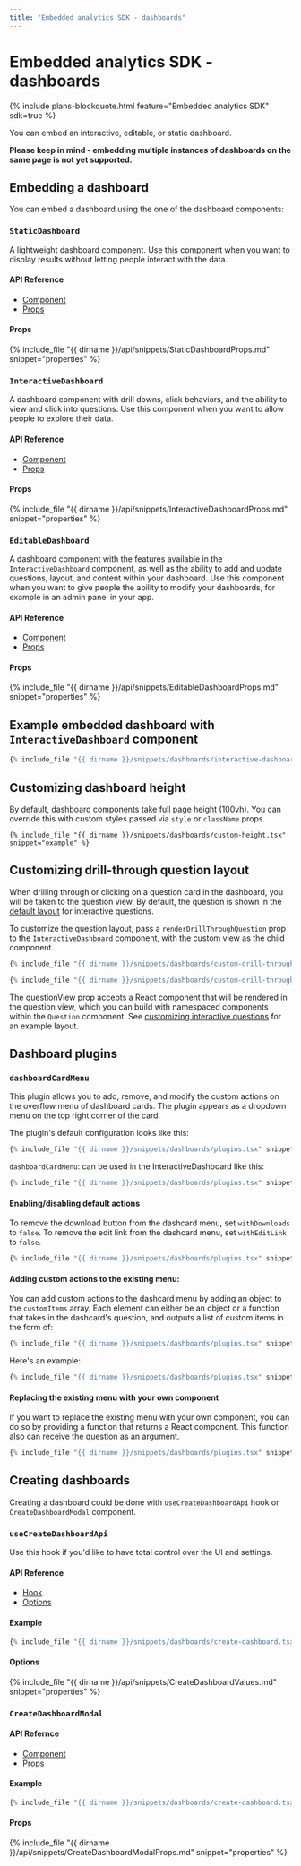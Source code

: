 ```yaml
---
title: "Embedded analytics SDK - dashboards"
---
```


# Embedded analytics SDK - dashboards

{% include plans-blockquote.html feature="Embedded analytics SDK" sdk=true %}

You can embed an interactive, editable, or static dashboard.

**Please keep in mind - embedding multiple instances of dashboards on the same page is not yet supported.**

## Embedding a dashboard

You can embed a dashboard using the one of the dashboard components:

### `StaticDashboard`

A lightweight dashboard component. Use this component when you want to display results without letting people interact with the data.

#### API Reference

- [Component](./api/StaticDashboard.html)
- [Props](./api/StaticDashboardProps.html)

#### Props

{% include_file "{{ dirname }}/api/snippets/StaticDashboardProps.md" snippet="properties" %}

### `InteractiveDashboard`

A dashboard component with drill downs, click behaviors, and the ability to view and click into questions. Use this component when you want to allow people to explore their data.

#### API Reference

- [Component](./api/InteractiveDashboard.html)
- [Props](./api/InteractiveDashboardProps.html)

#### Props

{% include_file "{{ dirname }}/api/snippets/InteractiveDashboardProps.md" snippet="properties" %}

### `EditableDashboard`

A dashboard component with the features available in the `InteractiveDashboard` component, as well as the ability to add and update questions, layout, and content within your dashboard. Use this component when you want to give people the ability to modify your dashboards, for example in an admin panel in your app.

#### API Reference

- [Component](./api/EditableDashboard.html)
- [Props](./api/EditableDashboardProps.html)

#### Props

{% include_file "{{ dirname }}/api/snippets/EditableDashboardProps.md" snippet="properties" %}

## Example embedded dashboard with `InteractiveDashboard` component

```typescript
{% include_file "{{ dirname }}/snippets/dashboards/interactive-dashboard.tsx" %}
```

## Customizing dashboard height

By default, dashboard components take full page height (100vh). You can override this with custom styles passed via `style` or `className` props.

```tsx
{% include_file "{{ dirname }}/snippets/dashboards/custom-height.tsx" snippet="example" %}
```

## Customizing drill-through question layout

When drilling through or clicking on a question card in the dashboard, you will be taken to the question view. By default, the question is shown in the [default layout](./questions.md#customizing-interactive-questions) for interactive questions.

To customize the question layout, pass a `renderDrillThroughQuestion` prop to the `InteractiveDashboard` component, with the custom view as the child component.

```typescript
{% include_file "{{ dirname }}/snippets/dashboards/custom-drill-through-question-layout.tsx" snippet="example-1" %}

{% include_file "{{ dirname }}/snippets/dashboards/custom-drill-through-question-layout.tsx" snippet="example-2" %}
```

The questionView prop accepts a React component that will be rendered in the question view, which you can build with namespaced components within the `Question` component. See [customizing interactive questions](./questions.md#customizing-interactive-questions) for an example layout.

## Dashboard plugins

### `dashboardCardMenu`

This plugin allows you to add, remove, and modify the custom actions on the overflow menu of dashboard cards. The plugin appears as a dropdown menu on the top right corner of the card.

The plugin's default configuration looks like this:

```typescript
{% include_file "{{ dirname }}/snippets/dashboards/plugins.tsx" snippet="example-base-1" %}
```

`dashboardCardMenu`: can be used in the InteractiveDashboard like this:

```typescript
{% include_file "{{ dirname }}/snippets/dashboards/plugins.tsx" snippet="example-base-2" %}
```

#### Enabling/disabling default actions

To remove the download button from the dashcard menu, set `withDownloads` to `false`. To remove the edit link from the dashcard menu, set `withEditLink` to `false`.

```typescript
{% include_file "{{ dirname }}/snippets/dashboards/plugins.tsx" snippet="example-default-actions" %}
```

#### Adding custom actions to the existing menu:

You can add custom actions to the dashcard menu by adding an object to the `customItems` array. Each element can either be an object or a function that takes in the dashcard's question, and outputs a list of custom items in the form of:

```typescript
{% include_file "{{ dirname }}/snippets/dashboards/plugins.tsx" snippet="example-custom-action-type" %}
```

Here's an example:

```typescript
{% include_file "{{ dirname }}/snippets/dashboards/plugins.tsx" snippet="example-custom-actions" %}
```

#### Replacing the existing menu with your own component

If you want to replace the existing menu with your own component, you can do so by providing a function that returns a React component. This function also can receive the question as an argument.

```typescript
{% include_file "{{ dirname }}/snippets/dashboards/plugins.tsx" snippet="example-custom-actions-menu" %}
```

## Creating dashboards

Creating a dashboard could be done with `useCreateDashboardApi` hook or `CreateDashboardModal` component.

### `useCreateDashboardApi`

Use this hook if you'd like to have total control over the UI and settings.

#### API Reference

- [Hook](./api/useCreateDashboardApi.html)
- [Options](./api/CreateDashboardValues.html)

#### Example

```typescript
{% include_file "{{ dirname }}/snippets/dashboards/create-dashboard.tsx" snippet="example-hook" %}
```

#### Options

{% include_file "{{ dirname }}/api/snippets/CreateDashboardValues.md" snippet="properties" %}

### `CreateDashboardModal`

#### API Refernce

- [Component](./api/CreateDashboardModal.html)
- [Props](./api/CreateDashboardModalProps.html)

#### Example

```typescript
{% include_file "{{ dirname }}/snippets/dashboards/create-dashboard.tsx" snippet="example-component" %}
```

#### Props

{% include_file "{{ dirname }}/api/snippets/CreateDashboardModalProps.md" snippet="properties" %}
